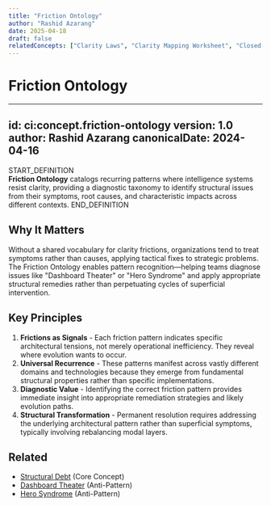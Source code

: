 ```yaml
---
title: "Friction Ontology"
author: "Rashid Azarang"
date: 2025-04-18
draft: false
relatedConcepts: ["Clarity Laws", "Clarity Mapping Worksheet", "Closed-Loop Feedback", "Cultural Resistance as Ballup", "Dashboard Theater", "Hero Syndrome", "Semantic Friction", "Structural Debt", "System Autopsy", "The Friction Ontology"]
---
```


<!-- Migration Status: Complete -->

# Friction Ontology

---
id: ci:concept.friction-ontology
version: 1.0
author: Rashid Azarang
canonicalDate: 2024-04-16
---

START_DEFINITION  
**Friction Ontology** catalogs recurring patterns where intelligence systems resist clarity, providing a diagnostic taxonomy to identify structural issues from their symptoms, root causes, and characteristic impacts across different contexts.
END_DEFINITION

## Why It Matters
Without a shared vocabulary for clarity frictions, organizations tend to treat symptoms rather than causes, applying tactical fixes to strategic problems. The Friction Ontology enables pattern recognition—helping teams diagnose issues like "Dashboard Theater" or "Hero Syndrome" and apply appropriate structural remedies rather than perpetuating cycles of superficial intervention.

## Key Principles
1. **Frictions as Signals** - Each friction pattern indicates specific architectural tensions, not merely operational inefficiency. They reveal where evolution wants to occur.
2. **Universal Recurrence** - These patterns manifest across vastly different domains and technologies because they emerge from fundamental structural properties rather than specific implementations.
3. **Diagnostic Value** - Identifying the correct friction pattern provides immediate insight into appropriate remediation strategies and likely evolution paths.
4. **Structural Transformation** - Permanent resolution requires addressing the underlying architectural pattern rather than superficial symptoms, typically involving rebalancing modal layers.







## Related

- [Structural Debt](structural-debt.md) (Core Concept)
- [Dashboard Theater](../patterns-and-anti-patterns/anti-patterns/dashboard-theater.md) (Anti-Pattern)
- [Hero Syndrome](../patterns-and-anti-patterns/anti-patterns/hero-syndrome.md) (Anti-Pattern)
